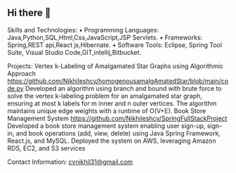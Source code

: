 ## Hi there 👋

<!--
**Nikhileshcv/NikhileshCV** is a ✨ _special_ ✨ repository because its `README.md` (this file) appears on your GitHub profile.

Here are some ideas to get you started:

- 🔭 I’m currently working on ...
- 🌱 I’m currently learning ...
- 👯 I’m looking to collaborate on ...
- 🤔 I’m looking for help with ...
- 💬 Ask me about ...
- 📫 How to reach me: ...
- 😄 Pronouns: ...
- ⚡ Fun fact: ...
-->
Skills and Technologies:
• Programming Languages: Java,Python,SQL,Html,Css,JavaScript,JSP Servlets.
• Frameworks: Spring,REST api,React js,Hibernate.
• Software Tools: Eclipse, Spring Tool Suite, Visual Studio Code,GIT,intellij,Bitbucket.

Projects:
Vertex k-Labeling of Amalgamated Star Graphs using Algorithmic Approach
https://github.com/Nikhileshcv/homogenousamalgAmatedStar/blob/main/code.py
Developed an algorithm using branch and bound with brute force to solve the vertex k-labeling problem for
an amalgamated star graph, ensuring at most k labels for m inner and n outer vertices. The algorithm
maintains unique edge weights with a runtime of O(V+E).
Book Store Management System https://github.com/Nikhileshcv/SpringFullStackProject
Developed a book store management system enabling user sign-up, sign-in, and book operations (add, view,
delete) using Java Spring Framework, React.js, and MySQL. Deployed the system on AWS, leveraging
Amazon RDS, EC2, and S3 services

Contact Information: cvnikhil31@gmail.com

